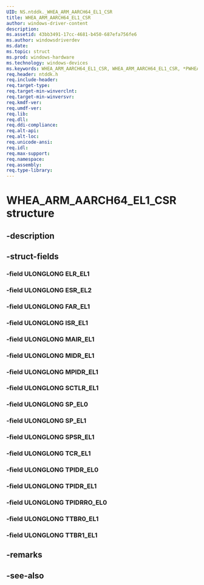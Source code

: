 ```yaml
---
UID: NS.ntddk._WHEA_ARM_AARCH64_EL1_CSR
title: WHEA_ARM_AARCH64_EL1_CSR
author: windows-driver-content
description: 
ms.assetid: 43bb3491-17cc-4681-b450-687efa756fe6
ms.author: windowsdriverdev
ms.date: 
ms.topic: struct
ms.prod: windows-hardware
ms.technology: windows-devices
ms.keywords: WHEA_ARM_AARCH64_EL1_CSR, WHEA_ARM_AARCH64_EL1_CSR, *PWHEA_ARM_AARCH64_EL1_CSR
req.header: ntddk.h
req.include-header:
req.target-type:
req.target-min-winverclnt:
req.target-min-winversvr:
req.kmdf-ver:
req.umdf-ver:
req.lib:
req.dll:
req.ddi-compliance:
req.alt-api:
req.alt-loc:
req.unicode-ansi:
req.idl:
req.max-support:
req.namespace:
req.assembly:
req.type-library:
---
```


# WHEA_ARM_AARCH64_EL1_CSR structure

## -description



## -struct-fields

### -field ULONGLONG ELR_EL1			
 	
### -field ULONGLONG ESR_EL2			
 	
### -field ULONGLONG FAR_EL1			
 	
### -field ULONGLONG ISR_EL1			
 	
### -field ULONGLONG MAIR_EL1			
 	
### -field ULONGLONG MIDR_EL1			
 	
### -field ULONGLONG MPIDR_EL1			
 	
### -field ULONGLONG SCTLR_EL1			
 	
### -field ULONGLONG SP_EL0			
 	
### -field ULONGLONG SP_EL1			
 	
### -field ULONGLONG SPSR_EL1			
 	
### -field ULONGLONG TCR_EL1			
 	
### -field ULONGLONG TPIDR_EL0			
 	
### -field ULONGLONG TPIDR_EL1			
 	
### -field ULONGLONG TPIDRRO_EL0			
 	
### -field ULONGLONG TTBR0_EL1			
 	
### -field ULONGLONG TTBR1_EL1			
 	
## -remarks

## -see-also